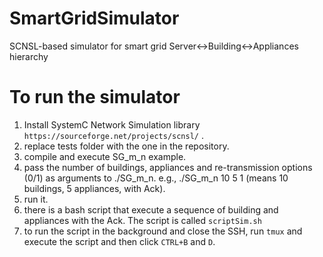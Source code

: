# SmartGridSimulator
SCNSL-based simulator for smart grid Server&lt;->Building&lt;->Appliances hierarchy

# To run the simulator
1. Install SystemC Network Simulation library `https://sourceforge.net/projects/scnsl/` .
2. replace tests folder with the one in the repository.
3. compile and execute SG_m_n example.
4. pass the number of buildings, appliances and re-transmission options (0/1) as arguments to ./SG\_m\_n. e.g.,  ./SG\_m\_n 10 5 1 (means 10 buildings, 5 appliances, with Ack).
5. run it.
6. there is a bash script that execute a sequence of building and appliances with the Ack. The script is called `scriptSim.sh` 
7. to run the script in the background and close the SSH, run `tmux` and execute the script and then click `CTRL+B` and `D`.
